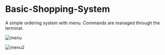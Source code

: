 # Basic-Shopping-System
A simple ordering system with menu. Commands are managed through the terminal.


![menu](https://github.com/sefasarac/Basic-Shopping-System/assets/70567964/3c538cd4-e5b1-4de3-938d-33d6ae93c192)

![menu2](https://github.com/sefasarac/Basic-Shopping-System/assets/70567964/53eb894b-c622-460f-83bf-ba26236562da)
